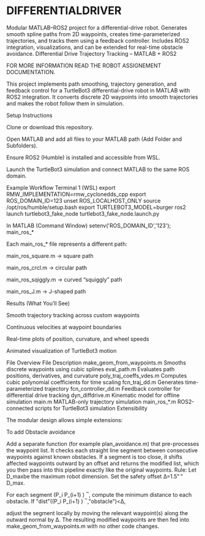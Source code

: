 # DIFFERENTIALDRIVER
Modular MATLAB–ROS2 project for a differential-drive robot. Generates smooth spline paths from 2D waypoints, creates time-parameterized trajectories, and tracks them using a feedback controller. Includes ROS2 integration, visualizations, and can be extended for real-time obstacle avoidance.
Differential Drive Trajectory Tracking – MATLAB + ROS2

FOR MORE INFORMATION READ THE ROBOT ASSIGNEMENT DOCUMENTATION.

This project implements path smoothing, trajectory generation, and feedback control for a TurtleBot3 differential-drive robot in MATLAB with ROS2 integration.
It converts discrete 2D waypoints into smooth trajectories and makes the robot follow them in simulation.

Setup Instructions

Clone or download this repository.

Open MATLAB and add all files to your MATLAB path (Add Folder and Subfolders).

Ensure ROS2 (Humble) is installed and accessible from WSL.

Launch the TurtleBot3 simulation and connect MATLAB to the same ROS domain.

Example Workflow
Terminal 1 (WSL)
export RMW_IMPLEMENTATION=rmw_cyclonedds_cpp
export ROS_DOMAIN_ID=123
unset ROS_LOCALHOST_ONLY
source /opt/ros/humble/setup.bash
export TURTLEBOT3_MODEL=burger
ros2 launch turtlebot3_fake_node turtlebot3_fake_node.launch.py

In MATLAB (Command Window)
setenv('ROS_DOMAIN_ID','123');
main_ros_*


Each main_ros_* file represents a different path:

main_ros_square.m → square path

main_ros_crcl.m → circular path

main_ros_sqiggly.m → curved “squiggly” path

main_ros_J.m → J-shaped path

 Results (What You’ll See)

Smooth trajectory tracking across custom waypoints

Continuous velocities at waypoint boundaries

Real-time plots of position, curvature, and wheel speeds

Animated visualization of TurtleBot3 motion

File Overview
File	Description
make_geom_from_waypoints.m	Smooths discrete waypoints using cubic splines
eval_path.m	Evaluates path positions, derivatives, and curvature
poly_traj_coeffs_vdes.m	Computes cubic polynomial coefficients for time scaling
fcn_traj_dd.m	Generates time-parameterized trajectory
fcn_controller_dd.m	Feedback controller for differential drive tracking
dyn_diffdrive.m	Kinematic model for offline simulation
main.m	MATLAB-only trajectory simulation
main_ros_*.m	ROS2-connected scripts for TurtleBot3 simulation
Extensibility

The modular design allows simple extensions:

To add Obstacle avoidance 

Add a separate function (for example plan_avoidance.m) that pre-processes the waypoint list. It checks each straight line segment between consecutive waypoints against known obstacles. If a segment is too close, it shifts affected waypoints outward by an offset and returns the modified list, which you then pass into this pipeline exactly like the original waypoints.
Rule:
Let D_maxbe the maximum robot dimension. Set the safety offset
Δ=1.5" " D_max.

For each segment (P_i P_(i+1) ) ‾, compute the minimum distance to each obstacle. If
"dist"((P_i P_(i+1) ) ‾,"obstacle")<Δ,

adjust the segment locally by moving the relevant waypoint(s) along the outward normal by Δ. The resulting modified waypoints are then fed into make_geom_from_waypoints.m with no other code changes.

